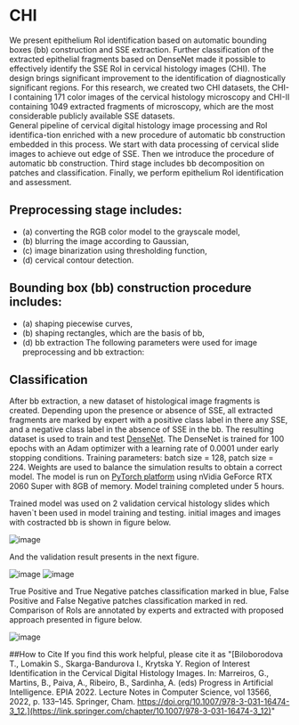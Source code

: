 # CHI
We present epithelium RoI identification based on automatic bounding boxes (bb) construction and SSE extraction. Further classification of the extracted epithelial fragments based on DenseNet made it possible to effectively identify the SSE RoI in cervical histology images (CHI). The design brings significant improvement to the identification of diagnostically significant regions. For this research, we created two CHI datasets, the CHI-I containing 171 color images of the cervical histology microscopy and CHI-II containing 1049 extracted fragments of microscopy, which are the most considerable publicly available SSE datasets.  
General pipeline of cervical digital histology image processing and RoI identifica-tion enriched with a new procedure of automatic bb construction embedded in this process. We start with data processing of cervical slide images to achieve out edge of SSE. Then we introduce the procedure of automatic bb construction. Third stage includes bb decomposition on patches and classification. Finally, we perform epithelium RoI identification and assessment. 
## Preprocessing stage includes: 
- (a) converting the RGB color model to the grayscale model, 
- (b) blurring the image according to Gaussian, 
- (c) image binarization using thresholding function, 
- (d) cervical contour detection. 
## Bounding box (bb) construction procedure includes:
- (a) shaping piecewise curves,
- (b) shaping rectangles, which are the basis of bb,
- (d) bb extraction
The following parameters were used for image preprocessing and bb extraction:

## Classification

After bb extraction, a new dataset of histological image fragments is created. Depending upon the presence or absence of SSE, all extracted fragments are marked by expert with a positive class label in there any SSE, and a negative class label in the absence of SSE in the bb. The resulting dataset is used to train and test [DenseNet](https://arxiv.org/abs/1608.06993). The DenseNet is trained for 100 epochs with an Adam optimizer with a learning rate of 0.0001 under early stopping conditions. Training parameters: batch size = 128, patch size = 224. Weights are used to balance the simulation results to obtain a correct model. The model is run on [PyTorch platform](https://pytorch.org/) using nVidia GeForce RTX 2060 Super with 8GB of memory. Model training completed under 5 hours.

Trained model was used on 2 validation cervical histology slides which haven`t been used in model training and testing. initial images and images with costracted bb is shown in figure below.

![image](https://user-images.githubusercontent.com/53811556/193571788-d3b62c0f-ef1a-45cf-a2e6-1071ea35f209.png)

And the validation result presents in the next figure.

![image](https://user-images.githubusercontent.com/53811556/193572217-0a0c849b-0fe4-4a66-a126-7036e21cbf0a.png)
![image](https://user-images.githubusercontent.com/53811556/193572243-0a3a0cd7-03c7-4101-a81d-1096a95ee07e.png)

True Positive and True Negative patches classification marked in blue, False Positive and False Negative patches classification marked in red.
Comparison of RoIs are annotated by experts and extracted with proposed approach presented in figure below.

![image](https://user-images.githubusercontent.com/53811556/193572724-2fe23715-0565-45fb-85e3-5a76772db2fa.png)

##How to Cite
If you find this work helpful, please cite it as "[Biloborodova T., Lomakin S., Skarga-Bandurova I., Krytska Y. Region of Interest Identification in the Cervical Digital Histology Images. In: Marreiros, G., Martins, B., Paiva, A., Ribeiro, B., Sardinha, A. (eds) Progress in Artificial Intelligence. EPIA 2022. Lecture Notes in Computer Science, vol 13566, 2022, p. 133–145. Springer, Cham. https://doi.org/10.1007/978-3-031-16474-3_12.](https://link.springer.com/chapter/10.1007/978-3-031-16474-3_12)"
